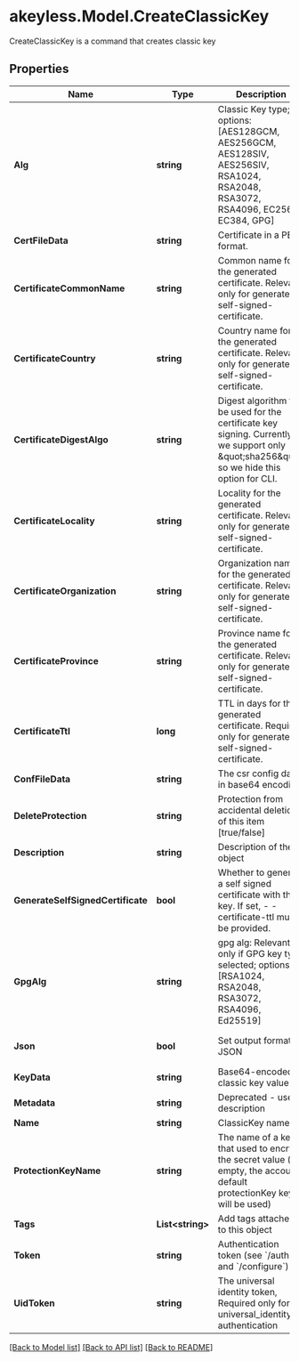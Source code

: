 # akeyless.Model.CreateClassicKey
CreateClassicKey is a command that creates classic key

## Properties

Name | Type | Description | Notes
------------ | ------------- | ------------- | -------------
**Alg** | **string** | Classic Key type; options: [AES128GCM, AES256GCM, AES128SIV, AES256SIV, RSA1024, RSA2048, RSA3072, RSA4096, EC256, EC384, GPG] | 
**CertFileData** | **string** | Certificate in a PEM format. | [optional] 
**CertificateCommonName** | **string** | Common name for the generated certificate. Relevant only for generate-self-signed-certificate. | [optional] 
**CertificateCountry** | **string** | Country name for the generated certificate. Relevant only for generate-self-signed-certificate. | [optional] 
**CertificateDigestAlgo** | **string** | Digest algorithm to be used for the certificate key signing. Currently, we support only \&quot;sha256\&quot; so we hide this option for CLI. | [optional] 
**CertificateLocality** | **string** | Locality for the generated certificate. Relevant only for generate-self-signed-certificate. | [optional] 
**CertificateOrganization** | **string** | Organization name for the generated certificate. Relevant only for generate-self-signed-certificate. | [optional] 
**CertificateProvince** | **string** | Province name for the generated certificate. Relevant only for generate-self-signed-certificate. | [optional] 
**CertificateTtl** | **long** | TTL in days for the generated certificate. Required only for generate-self-signed-certificate. | [optional] 
**ConfFileData** | **string** | The csr config data in base64 encoding | [optional] 
**DeleteProtection** | **string** | Protection from accidental deletion of this item [true/false] | [optional] 
**Description** | **string** | Description of the object | [optional] 
**GenerateSelfSignedCertificate** | **bool** | Whether to generate a self signed certificate with the key. If set, - -certificate-ttl must be provided. | [optional] 
**GpgAlg** | **string** | gpg alg: Relevant only if GPG key type selected; options: [RSA1024, RSA2048, RSA3072, RSA4096, Ed25519] | [optional] 
**Json** | **bool** | Set output format to JSON | [optional] [default to false]
**KeyData** | **string** | Base64-encoded classic key value | [optional] 
**Metadata** | **string** | Deprecated - use description | [optional] 
**Name** | **string** | ClassicKey name | 
**ProtectionKeyName** | **string** | The name of a key that used to encrypt the secret value (if empty, the account default protectionKey key will be used) | [optional] 
**Tags** | **List&lt;string&gt;** | Add tags attached to this object | [optional] 
**Token** | **string** | Authentication token (see &#x60;/auth&#x60; and &#x60;/configure&#x60;) | [optional] 
**UidToken** | **string** | The universal identity token, Required only for universal_identity authentication | [optional] 

[[Back to Model list]](../README.md#documentation-for-models) [[Back to API list]](../README.md#documentation-for-api-endpoints) [[Back to README]](../README.md)

